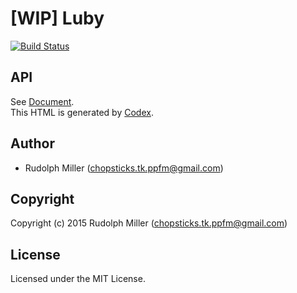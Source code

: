 # [WIP] Luby
[![Build Status](https://circleci.com/gh/Rudolph-Miller/luby.svg?style=shield)](https://circleci.com/gh/Rudolph-Miller/luby)

## API

See [Document](https://rudolph-miller.github.io/luby/overview.html).  
This HTML is generated by [Codex](https://github.com/CommonDoc/codex).

## Author

* Rudolph Miller (chopsticks.tk.ppfm@gmail.com)

## Copyright

Copyright (c) 2015 Rudolph Miller (chopsticks.tk.ppfm@gmail.com)

## License

Licensed under the MIT License.
